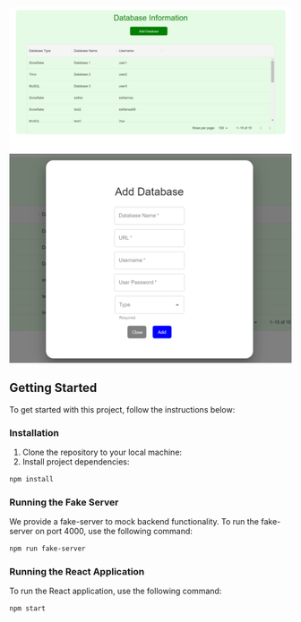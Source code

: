 

![databaseinfo](/public/images/databaseInfo.png)
![databaseinfo2](/public/images/databaseinfo2.png)
## Getting Started

To get started with this project, follow the instructions below:

### Installation

1. Clone the repository to your local machine:
2. Install project dependencies:
```bash
npm install
```

### Running the Fake Server
We provide a fake-server to mock backend functionality. To run the fake-server on port 4000, use the following command:
```bash
npm run fake-server
```

### Running the React Application
To run the React application, use the following command:
```bash
npm start
```
